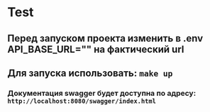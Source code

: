 # Test

## Перед запуском проекта изменить в .env API_BASE_URL="" на фактический url

## Для запуска использовать: `make up`

### Документация swagger будет доступна по адресу: `http://localhost:8080/swagger/index.html`
